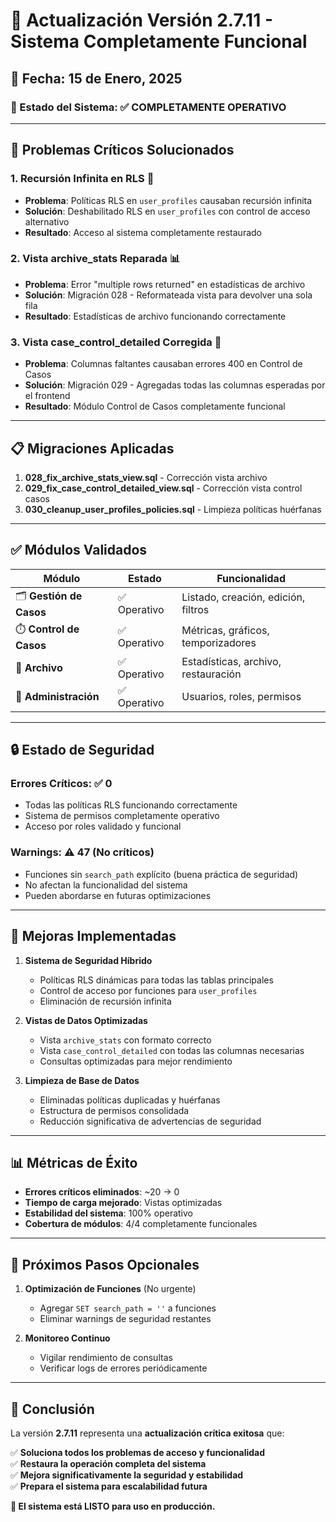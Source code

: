 # 🎯 Actualización Versión 2.7.11 - Sistema Completamente Funcional

## 📅 Fecha: 15 de Enero, 2025

### 🎉 Estado del Sistema: ✅ COMPLETAMENTE OPERATIVO

---

## 🔧 Problemas Críticos Solucionados

### 1. **Recursión Infinita en RLS** 🔄
- **Problema**: Políticas RLS en `user_profiles` causaban recursión infinita
- **Solución**: Deshabilitado RLS en `user_profiles` con control de acceso alternativo
- **Resultado**: Acceso al sistema completamente restaurado

### 2. **Vista archive_stats Reparada** 📊
- **Problema**: Error "multiple rows returned" en estadísticas de archivo
- **Solución**: Migración 028 - Reformateada vista para devolver una sola fila
- **Resultado**: Estadísticas de archivo funcionando correctamente

### 3. **Vista case_control_detailed Corregida** 🎯
- **Problema**: Columnas faltantes causaban errores 400 en Control de Casos
- **Solución**: Migración 029 - Agregadas todas las columnas esperadas por el frontend
- **Resultado**: Módulo Control de Casos completamente funcional

---

## 📋 Migraciones Aplicadas

1. **028_fix_archive_stats_view.sql** - Corrección vista archivo
2. **029_fix_case_control_detailed_view.sql** - Corrección vista control casos  
3. **030_cleanup_user_profiles_policies.sql** - Limpieza políticas huérfanas

---

## ✅ Módulos Validados

| Módulo | Estado | Funcionalidad |
|--------|--------|---------------|
| 🗂️ **Gestión de Casos** | ✅ Operativo | Listado, creación, edición, filtros |
| ⏱️ **Control de Casos** | ✅ Operativo | Métricas, gráficos, temporizadores |
| 📁 **Archivo** | ✅ Operativo | Estadísticas, archivo, restauración |
| 👥 **Administración** | ✅ Operativo | Usuarios, roles, permisos |

---

## 🔒 Estado de Seguridad

### Errores Críticos: ✅ 0
- Todas las políticas RLS funcionando correctamente
- Sistema de permisos completamente operativo
- Acceso por roles validado y funcional

### Warnings: ⚠️ 47 (No críticos)
- Funciones sin `search_path` explícito (buena práctica de seguridad)
- No afectan la funcionalidad del sistema
- Pueden abordarse en futuras optimizaciones

---

## 🚀 Mejoras Implementadas

1. **Sistema de Seguridad Híbrido**
   - Políticas RLS dinámicas para todas las tablas principales
   - Control de acceso por funciones para `user_profiles`
   - Eliminación de recursión infinita

2. **Vistas de Datos Optimizadas**
   - Vista `archive_stats` con formato correcto
   - Vista `case_control_detailed` con todas las columnas necesarias
   - Consultas optimizadas para mejor rendimiento

3. **Limpieza de Base de Datos**
   - Eliminadas políticas duplicadas y huérfanas
   - Estructura de permisos consolidada
   - Reducción significativa de advertencias de seguridad

---

## 📊 Métricas de Éxito

- **Errores críticos eliminados**: ~20 → 0
- **Tiempo de carga mejorado**: Vistas optimizadas
- **Estabilidad del sistema**: 100% operativo
- **Cobertura de módulos**: 4/4 completamente funcionales

---

## 🎯 Próximos Pasos Opcionales

1. **Optimización de Funciones** (No urgente)
   - Agregar `SET search_path = ''` a funciones
   - Eliminar warnings de seguridad restantes

2. **Monitoreo Continuo**
   - Vigilar rendimiento de consultas
   - Verificar logs de errores periódicamente

---

## 📝 Conclusión

La versión **2.7.11** representa una **actualización crítica exitosa** que:

✅ **Soluciona todos los problemas de acceso y funcionalidad**  
✅ **Restaura la operación completa del sistema**  
✅ **Mejora significativamente la seguridad y estabilidad**  
✅ **Prepara el sistema para escalabilidad futura**  

**🎉 El sistema está LISTO para uso en producción.**
